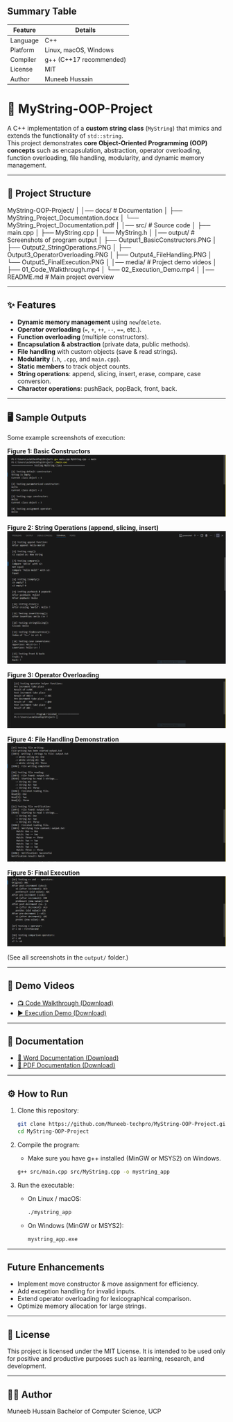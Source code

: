 ## Summary Table
| Feature       | Details                                |
|---------------|----------------------------------------|
| Language      | C++                                    |
| Platform      | Linux, macOS, Windows                  |
| Compiler      | g++ (C++17 recommended)                |
| License       | MIT                                    |
| Author        | Muneeb Hussain                         |



# 📘 MyString-OOP-Project

A C++ implementation of a **custom string class** (`MyString`) that mimics and extends the functionality of `std::string`.  
This project demonstrates **core Object-Oriented Programming (OOP) concepts** such as encapsulation, abstraction, operator overloading, function overloading, file handling, modularity, and dynamic memory management.  

---

## 📂 Project Structure

MyString-OOP-Project/
│
│── docs/                  # Documentation
│   ├── MyString_Project_Documentation.docx
│   └── MyString_Project_Documentation.pdf
│
│── src/                   # Source code
│   ├── main.cpp
│   ├── MyString.cpp
│   └── MyString.h
│
│── output/                # Screenshots of program output
│   ├── Output1_BasicConstructors.PNG
│   ├── Output2_StringOperations.PNG
│   ├── Output3_OperatorOverloading.PNG
│   ├── Output4_FileHandling.PNG
│   └── Output5_FinalExecution.PNG
│
│── media/                 # Project demo videos
│   ├── 01_Code_Walkthrough.mp4
│   └── 02_Execution_Demo.mp4
│
│── README.md              # Main project overview

---

## ✨ Features

- **Dynamic memory management** using `new`/`delete`.  
- **Operator overloading** (`=`, `+`, `++`, `--`, `==`, etc.).  
- **Function overloading** (multiple constructors).  
- **Encapsulation & abstraction** (private data, public methods).  
- **File handling** with custom objects (save & read strings).  
- **Modularity** (`.h`, `.cpp`, and `main.cpp`).  
- **Static members** to track object counts.  
- **String operations**: append, slicing, insert, erase, compare, case conversion.  
- **Character operations**: pushBack, popBack, front, back.  

---

## 🖥️ Sample Outputs

Some example screenshots of execution:  

**Figure 1: Basic Constructors**  
![Output1](output/Output1_BasicConstructors.PNG)  

**Figure 2: String Operations (append, slicing, insert)**  
![Output2](output/Output2_StringOperations.PNG)  

**Figure 3: Operator Overloading**  
![Output3](output/Output3_OperatorOverloading.PNG)  

**Figure 4: File Handling Demonstration**  
![Output4](output/Output4_FileHandling.PNG)  

**Figure 5: Final Execution**  
![Output5](output/Output5_FinalExecution.PNG)  

(See all screenshots in the `output/` folder.)

---

## 🎥 Demo Videos

- [📺 Code Walkthrough (Download)](media/01_Code_Walkthrough.mp4)  
- [▶ Execution Demo (Download)](media/02_Execution_Demo.mp4)  

---

## 📄 Documentation

- [📄 Word Documentation (Download)](docs/MyString_Project_Documentation.docx)  
- [📕 PDF Documentation (Download)](docs/MyString_Project_Documentation.pdf)  


---

## ⚙️ How to Run
1. Clone this repository:
   ```bash
   git clone https://github.com/Muneeb-techpro/MyString-OOP-Project.git
   cd MyString-OOP-Project
   ```
2. Compile the program:
    - Make sure you have g++ installed (MinGW or MSYS2) on Windows.

    ```bash
    g++ src/main.cpp src/MyString.cpp -o mystring_app
    ```

3. Run the executable:
    - On Linux / macOS:
        ```bash
        ./mystring_app
        ```
    - On Windows (MinGW or MSYS2):
        ```bash
        mystring_app.exe
        ```



---

## Future Enhancements

- Implement move constructor & move assignment for efficiency.
- Add exception handling for invalid inputs.
- Extend operator overloading for lexicographical comparison.
- Optimize memory allocation for large strings.

---

## 📜 License

This project is licensed under the MIT License.
It is intended to be used only for positive and productive purposes such as learning, research, and development.


---

## 👨‍💻 Author
Muneeb Hussain
Bachelor of Computer Science, UCP
